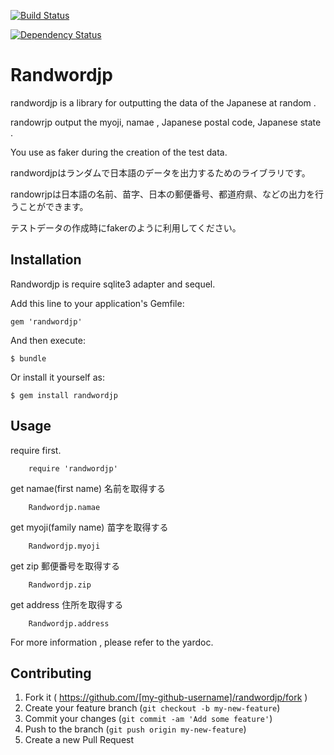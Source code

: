 [![Build Status](https://travis-ci.org/inpwjp/randwordjp.svg?branch=master)](https://travis-ci.org/inpwjp/randwordjp)

[![Dependency Status](https://gemnasium.com/badges/github.com/inpwjp/randwordjp.svg)](https://gemnasium.com/github.com/inpwjp/randwordjp)

# Randwordjp

randwordjp is a library for outputting the data of the Japanese at random .

randowrjp output the myoji, namae , Japanese postal code, Japanese state .

You use as faker during the creation of the test data.

randwordjpはランダムで日本語のデータを出力するためのライブラリです。

randowrjpは日本語の名前、苗字、日本の郵便番号、都道府県、などの出力を行うことができます。

テストデータの作成時にfakerのように利用してください。

## Installation
Randwordjp is require sqlite3 adapter and sequel.

Add this line to your application's Gemfile:

    gem 'randwordjp'

And then execute:

    $ bundle

Or install it yourself as:

    $ gem install randwordjp

## Usage

require first.

		require 'randwordjp'

get namae(first name)
名前を取得する

		Randwordjp.namae

get myoji(family name)
苗字を取得する

		Randwordjp.myoji

get zip
郵便番号を取得する

		Randwordjp.zip

get address
住所を取得する

		Randwordjp.address

For more information , please refer to the yardoc.

## Contributing

1. Fork it ( https://github.com/[my-github-username]/randwordjp/fork )
2. Create your feature branch (`git checkout -b my-new-feature`)
3. Commit your changes (`git commit -am 'Add some feature'`)
4. Push to the branch (`git push origin my-new-feature`)
5. Create a new Pull Request
